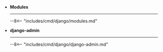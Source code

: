 <div class="grid cards" markdown>

-   **Modules**

    ---

    --8<-- "includes/cmd/django/modules.md"


-   **django-admin**

    ---

    --8<-- "includes/cmd/django/django-admin.md"

</div>



